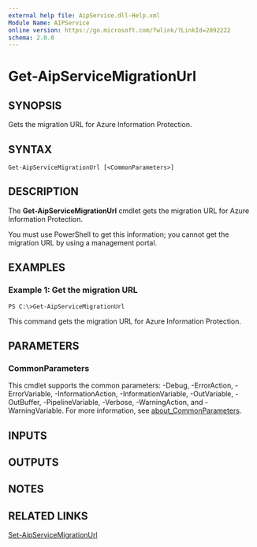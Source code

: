 ```yaml
---
external help file: AipService.dll-Help.xml
Module Name: AIPService
online version: https://go.microsoft.com/fwlink/?LinkId=2092222
schema: 2.0.0
---
```


# Get-AipServiceMigrationUrl

## SYNOPSIS
Gets the migration URL for Azure Information Protection.

## SYNTAX

```
Get-AipServiceMigrationUrl [<CommonParameters>]
```

## DESCRIPTION
The **Get-AipServiceMigrationUrl** cmdlet gets the migration URL for Azure Information Protection.

You must use PowerShell to get this information; you cannot get the migration URL by using a management portal.

## EXAMPLES

### Example 1: Get the migration URL
```
PS C:\>Get-AipServiceMigrationUrl
```

This command gets the migration URL for Azure Information Protection.

## PARAMETERS

### CommonParameters
This cmdlet supports the common parameters: -Debug, -ErrorAction, -ErrorVariable, -InformationAction, -InformationVariable, -OutVariable, -OutBuffer, -PipelineVariable, -Verbose, -WarningAction, and -WarningVariable. For more information, see [about_CommonParameters](https://go.microsoft.com/fwlink/?LinkID=113216).

## INPUTS

## OUTPUTS

## NOTES

## RELATED LINKS

[Set-AipServiceMigrationUrl](./Set-AipServiceMigrationUrl.md)


